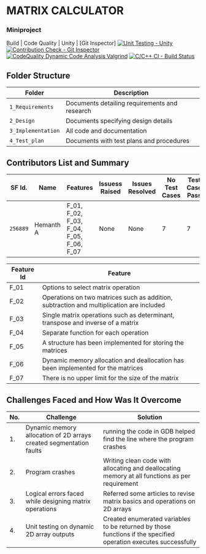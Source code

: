 # MATRIX CALCULATOR
### Miniproject 



Build | Code Quality | Unity | [Git Inspector]
[![Unit Testing - Unity](https://github.com/siva-18/stepin_library-management-system/actions/workflows/unity.yml/badge.svg)](https://github.com/siva-18/stepin_library-management-system/actions/workflows/unity.yml)
[![Contribution Check - Git Inspector](https://github.com/siva-18/stepin_library-management-system/actions/workflows/gitinspector.yml/badge.svg)](https://github.com/siva-18/stepin_library-management-system/actions/workflows/gitinspector.yml)
[![CodeQuality Dynamic Code Analysis Valgrind](https://github.com/siva-18/stepin_library-management-system/actions/workflows/CodeQuality_Dynamic.yml/badge.svg)](https://github.com/siva-18/stepin_library-management-system/actions/workflows/CodeQuality_Dynamic.yml)
[![C/C++ CI - Build Status](https://github.com/siva-18/stepin_library-management-system/actions/workflows/c-cpp.yml/badge.svg)](https://github.com/siva-18/stepin_library-management-system/actions/workflows/c-cpp.yml)

## Folder Structure
Folder             | Description
-------------------| -----------------------------------------
`1_Requirements`   | Documents detailing requirements and research
`2_Design`         | Documents specifying design details
`3_Implementation` | All code and documentation
`4_Test_plan`      | Documents with test plans and procedures

## Contributors List and Summary

SF Id. |  Name   |    Features    | Issuess Raised |Issues Resolved|No Test Cases|Test Case Pass
-------|---------|----------------|----------------|---------------|-------------|--------------
`256889` | Hemanth A | F_01, F_02, F_03, F_04, F_05, F_06, F_07   | None    | None   |7  |7    

| Feature Id | Feature |
| -----------|---------|
|F_01| Options to select matrix operation|
|F_02| Operations on two matrices such as addition, subtraction and multiplication are included|
|F_03| Single matrix operations such as determinant, transpose and inverse of a matrix |
|F_04| Separate function for each operation |
|F_05| A structure has been implemented for storing the matrices|
|F_06| Dynamic memory allocation and deallocation has been implemented for the matrices|
|F_07|  There is no upper limit for the size of the matrix|

## Challenges Faced and How Was It Overcome

| No. | Challenge | Solution
|-----|-----------|--------
|1. | Dynamic memory allocation of 2D arrays created segmentation faults| running the code in GDB helped find the line where the program crashes
|2. | Program crashes | Writing clean code with allocating and deallocating memory at all functions as per requirement|
|3. | Logical errors faced while designing matrix operations| Referred some articles to revise matrix basics and operations on 2D arrays
|4. | Unit testing on dynamic 2D array outputs| Created enumerated variables to be returned by those functions if the specified operation executes successfully
